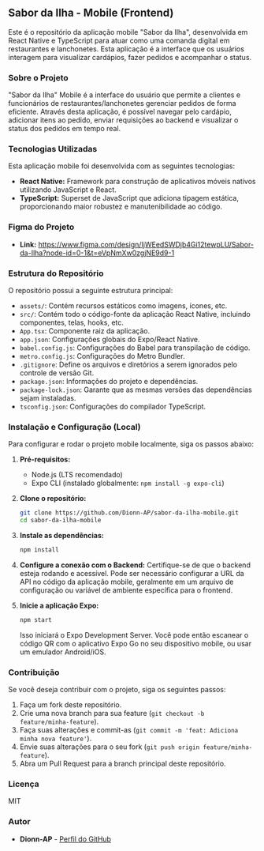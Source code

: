 ## Sabor da Ilha - Mobile (Frontend)

Este é o repositório da aplicação mobile "Sabor da Ilha", desenvolvida em React Native e TypeScript para atuar como uma comanda digital em restaurantes e lanchonetes. Esta aplicação é a interface que os usuários interagem para visualizar cardápios, fazer pedidos e acompanhar o status.

### Sobre o Projeto

"Sabor da Ilha" Mobile é a interface do usuário que permite a clientes e funcionários de restaurantes/lanchonetes gerenciar pedidos de forma eficiente. Através desta aplicação, é possível navegar pelo cardápio, adicionar itens ao pedido, enviar requisições ao backend e visualizar o status dos pedidos em tempo real.

### Tecnologias Utilizadas

Esta aplicação mobile foi desenvolvida com as seguintes tecnologias:

* **React Native:** Framework para construção de aplicativos móveis nativos utilizando JavaScript e React.
* **TypeScript:** Superset de JavaScript que adiciona tipagem estática, proporcionando maior robustez e manutenibilidade ao código.

### Figma do Projeto
* **Link:** https://www.figma.com/design/IjWEedSWDjb4Gi12tewpLU/Sabor-da-Ilha?node-id=0-1&t=eVpNmXw0zgjNE9d9-1

### Estrutura do Repositório

O repositório possui a seguinte estrutura principal:

* `assets/`: Contém recursos estáticos como imagens, ícones, etc.
* `src/`: Contém todo o código-fonte da aplicação React Native, incluindo componentes, telas, hooks, etc.
* `App.tsx`: Componente raiz da aplicação.
* `app.json`: Configurações globais do Expo/React Native.
* `babel.config.js`: Configurações do Babel para transpilação de código.
* `metro.config.js`: Configurações do Metro Bundler.
* `.gitignore`: Define os arquivos e diretórios a serem ignorados pelo controle de versão Git.
* `package.json`: Informações do projeto e dependências.
* `package-lock.json`: Garante que as mesmas versões das dependências sejam instaladas.
* `tsconfig.json`: Configurações do compilador TypeScript.

### Instalação e Configuração (Local)

Para configurar e rodar o projeto mobile localmente, siga os passos abaixo:

1.  **Pré-requisitos:**
    * Node.js (LTS recomendado)
    * Expo CLI (instalado globalmente: `npm install -g expo-cli`)

2.  **Clone o repositório:**

    ```bash
    git clone https://github.com/Dionn-AP/sabor-da-ilha-mobile.git
    cd sabor-da-ilha-mobile
    ```

3.  **Instale as dependências:**

    ```bash
    npm install
    ```

4.  **Configure a conexão com o Backend:**
    Certifique-se de que o backend esteja rodando e acessível. Pode ser necessário configurar a URL da API no código da aplicação mobile, geralmente em um arquivo de configuração ou variável de ambiente específica para o frontend.

5.  **Inicie a aplicação Expo:**

    ```bash
    npm start
    ```

    Isso iniciará o Expo Development Server. Você pode então escanear o código QR com o aplicativo Expo Go no seu dispositivo mobile, ou usar um emulador Android/iOS.

### Contribuição

Se você deseja contribuir com o projeto, siga os seguintes passos:

1.  Faça um fork deste repositório.
2.  Crie uma nova branch para sua feature (`git checkout -b feature/minha-feature`).
3.  Faça suas alterações e commit-as (`git commit -m 'feat: Adiciona minha nova feature'`).
4.  Envie suas alterações para o seu fork (`git push origin feature/minha-feature`).
5.  Abra um Pull Request para a branch principal deste repositório.

### Licença

MIT

### Autor

* **Dionn-AP** - [Perfil do GitHub](https://github.com/Dionn-AP)
